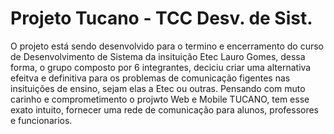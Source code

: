 # Projeto Tucano - TCC Desv. de Sist.

O projeto está sendo desenvolvido para o termino e encerramento do curso de Desenvolvimento de Sistema da insituição Etec Lauro Gomes, dessa forma, o grupo composto por 6 integrantes, deciciu criar uma alternativa efeitva e definitiva para os problemas de comunicação figentes nas insituições de ensino, sejam elas a Etec ou outras. Pensando com muto carinho e comprometimento o projwto Web e Mobile TUCANO, tem esse exato intuito, fornecer uma rede de comunicação para alunos, professores e funcionarios.
